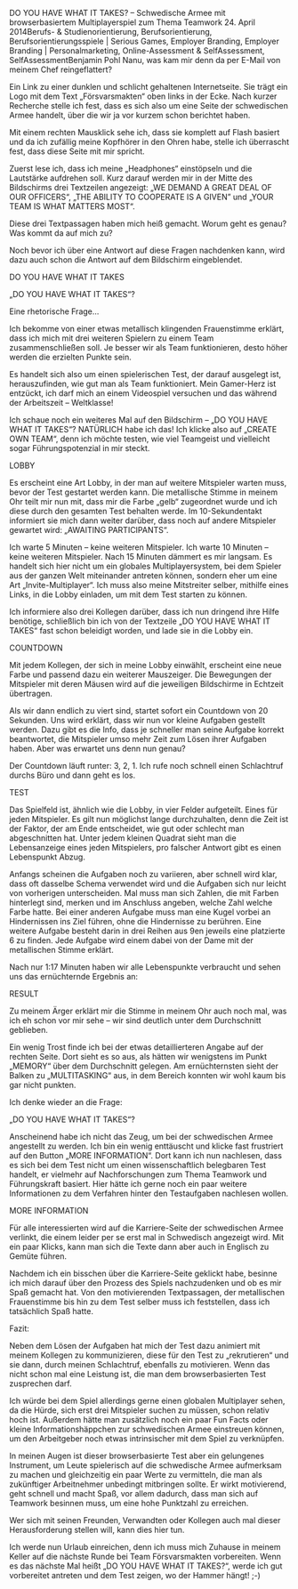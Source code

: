 DO YOU HAVE WHAT IT TAKES? – Schwedische Armee mit browserbasiertem Multiplayerspiel zum Thema Teamwork
24. April 2014Berufs- & Studienorientierung, Berufsorientierung, Berufsorientierungsspiele | Serious Games, Employer Branding, Employer Branding | Personalmarketing, Online-Assessment & SelfAssessment, SelfAssessmentBenjamin Pohl
Nanu, was kam mir denn da per E-Mail von meinem Chef reingeflattert?

Ein Link zu einer dunklen und schlicht gehaltenen Internetseite. Sie trägt ein Logo mit dem Text „Försvarsmakten“ oben links in der Ecke. Nach kurzer Recherche stelle ich fest, dass es sich also um eine Seite der schwedischen Armee handelt, über die wir ja vor kurzem schon berichtet haben.

Mit einem rechten Mausklick sehe ich, dass sie komplett auf Flash basiert und da ich zufällig meine Kopfhörer in den Ohren habe, stelle ich überrascht fest, dass diese Seite mit mir spricht.

Zuerst lese ich, dass ich meine „Headphones“ einstöpseln und die Lautstärke aufdrehen soll. Kurz darauf werden mir in der Mitte des Bildschirms drei Textzeilen angezeigt: „WE DEMAND A GREAT DEAL OF OUR OFFICERS“, „THE ABILITY TO COOPERATE IS A GIVEN” und „YOUR TEAM IS WHAT MATTERS MOST“.

Diese drei Textpassagen haben mich heiß gemacht. Worum geht es genau? Was kommt da auf mich zu?

Noch bevor ich über eine Antwort auf diese Fragen nachdenken kann, wird dazu auch schon die Antwort auf dem Bildschirm eingeblendet.

DO YOU HAVE WHAT IT TAKES

„DO YOU HAVE WHAT IT TAKES“?

Eine rhetorische Frage…

Ich bekomme von einer etwas metallisch klingenden Frauenstimme erklärt, dass ich mich mit drei weiteren Spielern zu einem Team zusammenschließen soll. Je besser wir als Team funktionieren, desto höher werden die erzielten Punkte sein.

Es handelt sich also um einen spielerischen Test, der darauf ausgelegt ist, herauszufinden, wie gut man als Team funktioniert. Mein Gamer-Herz ist entzückt, ich darf mich an einem Videospiel versuchen und das während der Arbeitszeit – Weltklasse!

Ich schaue noch ein weiteres Mal auf den Bildschirm – „DO YOU HAVE WHAT IT TAKES“? NATÜRLICH habe ich das! Ich klicke also auf „CREATE OWN TEAM“, denn ich möchte testen, wie viel Teamgeist und vielleicht sogar Führungspotenzial in mir steckt.

LOBBY

Es erscheint eine Art Lobby, in der man auf weitere Mitspieler warten muss, bevor der Test gestartet werden kann. Die metallische Stimme in meinem Ohr teilt mir nun mit, dass mir die Farbe „gelb“ zugeordnet wurde und ich diese durch den gesamten Test behalten werde. Im 10-Sekundentakt informiert sie mich dann weiter darüber, dass noch auf andere Mitspieler gewartet wird: „AWAITING PARTICIPANTS“.

Ich warte 5 Minuten – keine weiteren Mitspieler. Ich warte 10 Minuten – keine weiteren Mitspieler. Nach 15 Minuten dämmert es mir langsam. Es handelt sich hier nicht um ein globales Multiplayersystem, bei dem Spieler aus der ganzen Welt miteinander antreten können, sondern eher um eine Art „Invite-Multiplayer“. Ich muss also meine Mitstreiter selber, mithilfe eines Links, in die Lobby einladen, um mit dem Test starten zu können.

Ich informiere also drei Kollegen darüber, dass ich nun dringend ihre Hilfe benötige, schließlich bin ich von der Textzeile „DO YOU HAVE WHAT IT TAKES“ fast schon beleidigt worden, und lade sie in die Lobby ein.

COUNTDOWN

Mit jedem Kollegen, der sich in meine Lobby einwählt, erscheint eine neue Farbe und passend dazu ein weiterer Mauszeiger. Die Bewegungen der Mitspieler mit deren Mäusen wird auf die jeweiligen Bildschirme in Echtzeit übertragen.

Als wir dann endlich zu viert sind, startet sofort ein Countdown von 20 Sekunden. Uns wird erklärt, dass wir nun vor kleine Aufgaben gestellt werden. Dazu gibt es die Info, dass je schneller man seine Aufgabe korrekt beantwortet, die Mitspieler umso mehr Zeit zum Lösen ihrer Aufgaben haben. Aber was erwartet uns denn nun genau?

Der Countdown läuft runter: 3, 2, 1. Ich rufe noch schnell einen Schlachtruf durchs Büro und dann geht es los.

TEST

Das Spielfeld ist, ähnlich wie die Lobby, in vier Felder aufgeteilt. Eines für jeden Mitspieler. Es gilt nun möglichst lange durchzuhalten, denn die Zeit ist der Faktor, der am Ende entscheidet, wie gut oder schlecht man abgeschnitten hat. Unter jedem kleinen Quadrat sieht man die Lebensanzeige eines jeden Mitspielers, pro falscher Antwort gibt es einen Lebenspunkt Abzug.

Anfangs scheinen die Aufgaben noch zu variieren, aber schnell wird klar, dass oft dasselbe Schema verwendet wird und die Aufgaben sich nur leicht von vorherigen unterscheiden. Mal muss man sich Zahlen, die mit Farben hinterlegt sind, merken und im Anschluss angeben, welche Zahl welche Farbe hatte. Bei einer anderen Aufgabe muss man eine Kugel vorbei an Hindernissen ins Ziel führen, ohne die Hindernisse zu berühren. Eine weitere Aufgabe besteht darin in drei Reihen aus 9en jeweils eine platzierte 6 zu finden. Jede Aufgabe wird einem dabei von der Dame mit der metallischen Stimme erklärt.

Nach nur 1:17 Minuten haben wir alle Lebenspunkte verbraucht und sehen uns das ernüchternde Ergebnis an:

RESULT

Zu meinem Ärger erklärt mir die Stimme in meinem Ohr auch noch mal, was ich eh schon vor mir sehe – wir sind deutlich unter dem Durchschnitt geblieben.

Ein wenig Trost finde ich bei der etwas detaillierteren Angabe auf der rechten Seite. Dort sieht es so aus, als hätten wir wenigstens im Punkt „MEMORY“ über dem Durchschnitt gelegen. Am ernüchternsten sieht der Balken zu „MULTITASKING“ aus, in dem Bereich konnten wir wohl kaum bis gar nicht punkten.

Ich denke wieder an die Frage:

„DO YOU HAVE WHAT IT TAKES“?

Anscheinend habe ich nicht das Zeug, um bei der schwedischen Armee angestellt zu werden. Ich bin ein wenig enttäuscht und klicke fast frustriert auf den Button „MORE INFORMATION“. Dort kann ich nun nachlesen, dass es sich bei dem Test nicht um einen wissenschaftlich belegbaren Test handelt, er vielmehr auf Nachforschungen zum Thema Teamwork und Führungskraft basiert. Hier hätte ich gerne noch ein paar weitere Informationen zu dem Verfahren hinter den Testaufgaben nachlesen wollen.

MORE INFORMATION

Für alle interessierten wird auf die Karriere-Seite der schwedischen Armee verlinkt, die einem leider per se erst mal in Schwedisch angezeigt wird. Mit ein paar Klicks, kann man sich die Texte dann aber auch in Englisch zu Gemüte führen.

Nachdem ich ein bisschen über die Karriere-Seite geklickt habe, besinne ich mich darauf über den Prozess des Spiels nachzudenken und ob es mir Spaß gemacht hat. Von den motivierenden Textpassagen, der metallischen Frauenstimme bis hin zu dem Test selber muss ich feststellen, dass ich tatsächlich Spaß hatte.

Fazit:

Neben dem Lösen der Aufgaben hat mich der Test dazu animiert mit meinem Kollegen zu kommunizieren, diese für den Test zu „rekrutieren“ und sie dann, durch meinen Schlachtruf, ebenfalls zu motivieren. Wenn das nicht schon mal eine Leistung ist, die man dem browserbasierten Test zusprechen darf.

Ich würde bei dem Spiel allerdings gerne einen globalen Multiplayer sehen, da die Hürde, sich erst drei Mitspieler suchen zu müssen, schon relativ hoch ist. Außerdem hätte man zusätzlich noch ein paar Fun Facts oder kleine Informationshäppchen zur schwedischen Armee einstreuen können, um den Arbeitgeber noch etwas intrinsischer mit dem Spiel zu verknüpfen.

In meinen Augen ist dieser browserbasierte Test aber ein gelungenes Instrument, um Leute spielerisch auf die schwedische Armee aufmerksam zu machen und gleichzeitig ein paar Werte zu vermitteln, die man als zukünftiger Arbeitnehmer unbedingt mitbringen sollte. Er wirkt motivierend, geht schnell und macht Spaß, vor allem dadurch, dass man sich auf Teamwork besinnen muss, um eine hohe Punktzahl zu erreichen.

Wer sich mit seinen Freunden, Verwandten oder Kollegen auch mal dieser Herausforderung stellen will, kann dies hier tun.

Ich werde nun Urlaub einreichen, denn ich muss mich Zuhause in meinem Keller auf die nächste Runde bei Team Försvarsmakten vorbereiten. Wenn es das nächste Mal heißt „DO YOU HAVE WHAT IT TAKES?“, werde ich gut vorbereitet antreten und dem Test zeigen, wo der Hammer hängt! ;-)